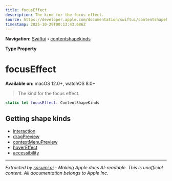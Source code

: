 ```yaml
---
title: focusEffect
description: The kind for the focus effect.
source: https://developer.apple.com/documentation/swiftui/contentshapekinds/focuseffect
timestamp: 2025-10-29T00:13:43.686Z
---
```


**Navigation:** [Swiftui](/documentation/swiftui) › [contentshapekinds](/documentation/swiftui/contentshapekinds)

**Type Property**

# focusEffect

**Available on:** macOS 12.0+, watchOS 8.0+

> The kind for the focus effect.

```swift
static let focusEffect: ContentShapeKinds
```

## Getting shape kinds

- [interaction](/documentation/swiftui/contentshapekinds/interaction)
- [dragPreview](/documentation/swiftui/contentshapekinds/dragpreview)
- [contextMenuPreview](/documentation/swiftui/contentshapekinds/contextmenupreview)
- [hoverEffect](/documentation/swiftui/contentshapekinds/hovereffect)
- [accessibility](/documentation/swiftui/contentshapekinds/accessibility)

---

*Extracted by [sosumi.ai](https://sosumi.ai) - Making Apple docs AI-readable.*
*This is unofficial content. All documentation belongs to Apple Inc.*
